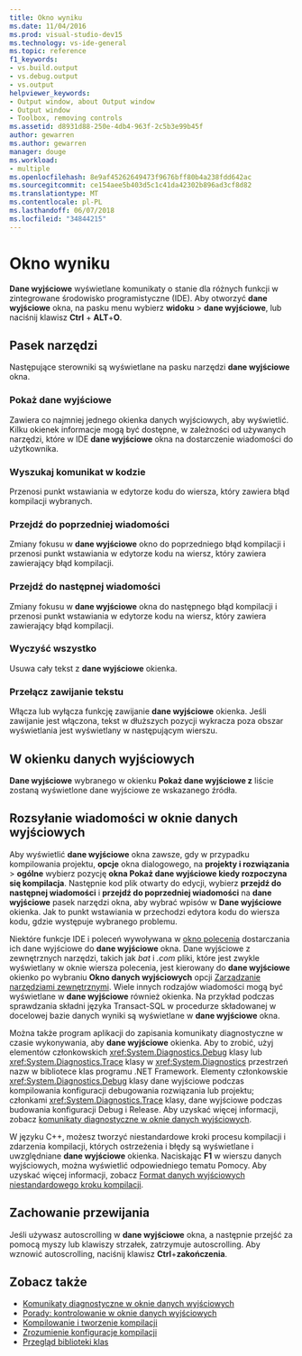 ```yaml
---
title: Okno wyniku
ms.date: 11/04/2016
ms.prod: visual-studio-dev15
ms.technology: vs-ide-general
ms.topic: reference
f1_keywords:
- vs.build.output
- vs.debug.output
- vs.output
helpviewer_keywords:
- Output window, about Output window
- Output window
- Toolbox, removing controls
ms.assetid: d8931d88-250e-4db4-963f-2c5b3e99b45f
author: gewarren
ms.author: gewarren
manager: douge
ms.workload:
- multiple
ms.openlocfilehash: 8e9af45262649473f9676bff80b4a238fdd642ac
ms.sourcegitcommit: ce154aee5b403d5c1c41da42302b896ad3cf8d82
ms.translationtype: MT
ms.contentlocale: pl-PL
ms.lasthandoff: 06/07/2018
ms.locfileid: "34844215"
---
```

# <a name="output-window"></a>Okno wyniku

**Dane wyjściowe** wyświetlane komunikaty o stanie dla różnych funkcji w zintegrowane środowisko programistyczne (IDE). Aby otworzyć **dane wyjściowe** okna, na pasku menu wybierz **widoku** > **dane wyjściowe**, lub naciśnij klawisz **Ctrl** +  **ALT**+**O**.

## <a name="toolbar"></a>Pasek narzędzi

Następujące sterowniki są wyświetlane na pasku narzędzi **dane wyjściowe** okna.

### <a name="show-output-from"></a>Pokaż dane wyjściowe

Zawiera co najmniej jednego okienka danych wyjściowych, aby wyświetlić. Kilku okienek informacje mogą być dostępne, w zależności od używanych narzędzi, które w IDE **dane wyjściowe** okna na dostarczenie wiadomości do użytkownika.

### <a name="find-message-in-code"></a>Wyszukaj komunikat w kodzie

Przenosi punkt wstawiania w edytorze kodu do wiersza, który zawiera błąd kompilacji wybranych.

### <a name="go-to-previous-message"></a>Przejdź do poprzedniej wiadomości

Zmiany fokusu w **dane wyjściowe** okno do poprzedniego błąd kompilacji i przenosi punkt wstawiania w edytorze kodu na wiersz, który zawiera zawierający błąd kompilacji.

### <a name="go-to-next-message"></a>Przejdź do następnej wiadomości

Zmiany fokusu w **dane wyjściowe** okna do następnego błąd kompilacji i przenosi punkt wstawiania w edytorze kodu na wiersz, który zawiera zawierający błąd kompilacji.

### <a name="clear-all"></a>Wyczyść wszystko

Usuwa cały tekst z **dane wyjściowe** okienka.

### <a name="toggle-word-wrap"></a>Przełącz zawijanie tekstu

Włącza lub wyłącza funkcję zawijanie **dane wyjściowe** okienka. Jeśli zawijanie jest włączona, tekst w dłuższych pozycji wykracza poza obszar wyświetlania jest wyświetlany w następującym wierszu.

## <a name="output-pane"></a>W okienku danych wyjściowych

**Dane wyjściowe** wybranego w okienku **Pokaż dane wyjściowe z** liście zostaną wyświetlone dane wyjściowe ze wskazanego źródła.

## <a name="route-messages-to-the-output-window"></a>Rozsyłanie wiadomości w oknie danych wyjściowych

Aby wyświetlić **dane wyjściowe** okna zawsze, gdy w przypadku kompilowania projektu, **opcje** okna dialogowego, na **projekty i rozwiązania** > **ogólne**  wybierz pozycję **okna Pokaż dane wyjściowe kiedy rozpoczyna się kompilacja**. Następnie kod plik otwarty do edycji, wybierz **przejdź do następnej wiadomości** i **przejdź do poprzedniej wiadomości** na **dane wyjściowe** pasek narzędzi okna, aby wybrać wpisów w  **Dane wyjściowe** okienka. Jak to punkt wstawiania w przechodzi edytora kodu do wiersza kodu, gdzie występuje wybranego problemu.

Niektóre funkcje IDE i poleceń wywoływana w [okno polecenia](../../ide/reference/command-window.md) dostarczania ich dane wyjściowe do **dane wyjściowe** okna. Dane wyjściowe z zewnętrznych narzędzi, takich jak *bat* i *.com* pliki, które jest zwykle wyświetlany w oknie wiersza polecenia, jest kierowany do **dane wyjściowe** okienko po wybraniu  **Okno danych wyjściowych** opcji [Zarządzanie narzędziami zewnętrznymi](../../ide/managing-external-tools.md). Wiele innych rodzajów wiadomości mogą być wyświetlane w **dane wyjściowe** również okienka. Na przykład podczas sprawdzania składni języka Transact-SQL w procedurze składowanej w docelowej bazie danych wyniki są wyświetlane w **dane wyjściowe** okna.

Można także program aplikacji do zapisania komunikaty diagnostyczne w czasie wykonywania, aby **dane wyjściowe** okienka. Aby to zrobić, użyj elementów członkowskich <xref:System.Diagnostics.Debug> klasy lub <xref:System.Diagnostics.Trace> klasy w <xref:System.Diagnostics> przestrzeń nazw w bibliotece klas programu .NET Framework. Elementy członkowskie <xref:System.Diagnostics.Debug> klasy dane wyjściowe podczas kompilowania konfiguracji debugowania rozwiązania lub projektu; członkami <xref:System.Diagnostics.Trace> klasy, dane wyjściowe podczas budowania konfiguracji Debug i Release. Aby uzyskać więcej informacji, zobacz [komunikaty diagnostyczne w oknie danych wyjściowych](../../debugger/diagnostic-messages-in-the-output-window.md).

W języku C++, możesz tworzyć niestandardowe kroki procesu kompilacji i zdarzenia kompilacji, których ostrzeżenia i błędy są wyświetlane i uwzględniane **dane wyjściowe** okienka. Naciskając **F1** w wierszu danych wyjściowych, można wyświetlić odpowiedniego tematu Pomocy. Aby uzyskać więcej informacji, zobacz [Format danych wyjściowych niestandardowego kroku kompilacji](/cpp/ide/formatting-the-output-of-a-custom-build-step-or-build-event).

## <a name="scroll-behavior"></a>Zachowanie przewijania

Jeśli używasz autoscrolling w **dane wyjściowe** okna, a następnie przejść za pomocą myszy lub klawiszy strzałek, zatrzymuje autoscrolling. Aby wznowić autoscrolling, naciśnij klawisz **Ctrl**+**zakończenia**.

## <a name="see-also"></a>Zobacz także

- [Komunikaty diagnostyczne w oknie danych wyjściowych](../../debugger/diagnostic-messages-in-the-output-window.md)
- [Porady: kontrolowanie w oknie danych wyjściowych](http://msdn.microsoft.com/Library/91aebd15-8854-4a7a-9f7d-57376fb4e858)
- [Kompilowanie i tworzenie kompilacji](../../ide/compiling-and-building-in-visual-studio.md)
- [Zrozumienie konfiguracje kompilacji](../../ide/understanding-build-configurations.md)
- [Przegląd biblioteki klas](/dotnet/standard/class-library-overview)